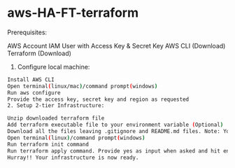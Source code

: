 # aws-HA-FT-terraform

Prerequisites:

AWS Account
IAM User with Access Key & Secret Key
AWS CLI (Download)
Terraform (Download)
1. Configure local machine:
```sh
Install AWS CLI
Open terminal(linux/mac)/command prompt(windows)
Run aws configure
Provide the access key, secret key and region as requested
2. Setup 2-tier Infrastructure:
```
```sh
Unzip downloaded terraform file
Add terraform executable file to your environment variable (Optional)
Download all the files leaving .gitignore and README.md files. Note: You must generate your own private & public key
Open terminal(linux)/command prompt(windows)
Run terraform init command
Run terraform apply command. Provide yes as input when asked and hit enter
Hurray!! Your infrastructure is now ready.
```
